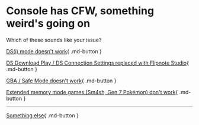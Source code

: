 # Console has CFW, something weird's going on

Which of these sounds like your issue?

[DS(i) mode doesn't work](/troubleshoot/issue/cfw/twl){ .md-button }

[DS Download Play / DS Connection Settings replaced with Flipnote Studio](/troubleshoot/issue/cfw/twl){ .md-button }

[GBA / Safe Mode doesn't work](/troubleshoot/issue/cfw/old){ .md-button }

[Extended memory mode games (Sm4sh, Gen 7 Pokémon) don't work](/troubleshoot/issue/cfw/ext){ .md-button }

---

[Something else](/troubleshoot/issue/unknown){ .md-button }